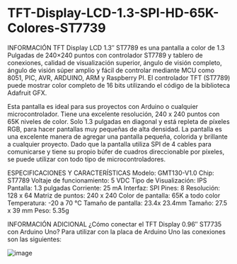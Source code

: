# TFT-Display-LCD-1.3-SPI-HD-65K-Colores-ST7739

INFORMACIÓN
TFT Display LCD 1.3″ ST7789 es una pantalla a color de 1.3 Pulgadas de 240×240 puntos con controlador ST7789 y tablero de conexiones, calidad de visualización superior, ángulo de visión completo, ángulo de visión súper amplio y fácil de controlar mediante MCU como 8051, PIC, AVR, ARDUINO, ARM y Raspberry PI. El controlador TFT (ST7789) puede mostrar color completo de 16 bits utilizando el código de la biblioteca Adafruit GFX.

Esta pantalla es ideal para sus proyectos con Arduino o cualquier microcontrolador. Tiene una excelente resolución, 240 x 240 puntos con 65K niveles de color. Solo 1.3 pulgadas en diagonal y está repleta de píxeles RGB, para hacer pantallas muy pequeñas de alta densidad. La pantalla es una excelente manera de agregar una pantalla pequeña, colorida y brillante a cualquier proyecto. Dado que la pantalla utiliza SPI de 4 cables para comunicarse y tiene su propio búfer de cuadros direccionable por píxeles, se puede utilizar con todo tipo de microcontroladores.

ESPECIFICACIONES Y CARACTERÍSTICAS
Modelo: GMT130-V1.0
Chip: ST7789
Voltaje de funcionamiento: 5 VDC
Tipo de Visualización: IPS
Pantalla: 1.3 pulgadas
Corriente: 25 mA
Interfaz: SPI
Pines: 8
Resolución: 128 x 64
Matriz de puntos: 240 x 240
Color de pantalla: 65K a todo color
Temperatura: -20 a 70 °C
Tamaño de pantalla: 23.4x 23.4mm
Tamaño: 27.5 x 39 mm
Peso: 5.35g


INFORMACIÓN ADICIONAL 
¿Cómo conectar el TFT Display 0.96″ ST7735 con Arduino Uno?
Para utilizar con la placa de Arduino Uno las conexiones son las siguientes:

![image](https://github.com/KLYCKIT/TFT-Display-LCD-1.3-SPI-HD-65K-Colores-ST7739/assets/83427440/82630243-333e-4cbe-a5a8-d157d40cd7f3)

